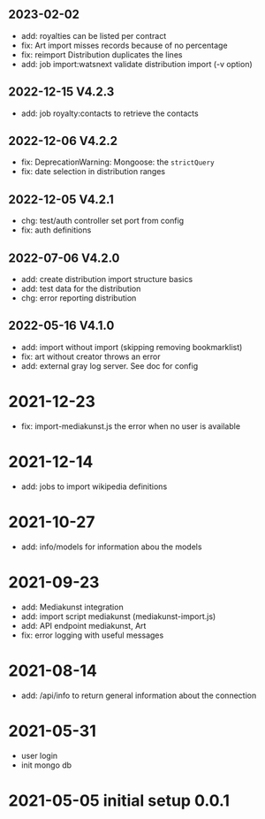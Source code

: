 
## 2023-02-02
- add: royalties can be listed per contract
- fix: Art import misses records because of no percentage
- fix: reimport Distribution duplicates the lines
- add: job import:watsnext validate distribution import (-v option)

## 2022-12-15 V4.2.3
- add: job royalty:contacts to retrieve the contacts

## 2022-12-06 V4.2.2
- fix: DeprecationWarning: Mongoose: the `strictQuery`
- fix: date selection in distribution ranges

## 2022-12-05 V4.2.1
- chg: test/auth controller set port from config
- fix: auth definitions

## 2022-07-06 V4.2.0
- add: create distribution import structure basics
- add: test data for the distribution
- chg: error reporting distribution

## 2022-05-16 V4.1.0
- add: import without import (skipping removing bookmarklist)
- fix: art without creator throws an error
- add: external gray log server. See doc for config

# 2021-12-23
- fix: import-mediakunst.js the error when no user is available

# 2021-12-14
- add: jobs to import wikipedia definitions

# 2021-10-27
- add: info/models for information abou the models

# 2021-09-23
- add: Mediakunst integration
- add: import script mediakunst (mediakunst-import.js)
- add: API endpoint mediakunst, Art  
- fix: error logging with useful messages

# 2021-08-14
- add: /api/info to return general information about the connection

# 2021-05-31 
- user login
- init mongo db

# 2021-05-05 initial setup 0.0.1
